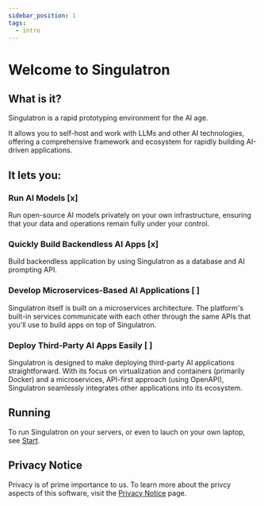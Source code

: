 ```yaml
---
sidebar_position: 1
tags:
  - intro
---
```


# Welcome to Singulatron

## What is it?

Singulatron is a rapid prototyping environment for the AI age.

It allows you to self-host and work with LLMs and other AI technologies, offering a comprehensive framework and ecosystem for rapidly building AI-driven applications.

## It lets you:

### Run AI Models [x]

Run open-source AI models privately on your own infrastructure, ensuring that your data and operations remain fully under your control.

### Quickly Build Backendless AI Apps [x]

Build backendless application by using Singulatron as a database and AI prompting API.

### Develop Microservices-Based AI Applications [ ]

Singulatron itself is built on a microservices architecture. The platform's built-in services communicate with each other through the same APIs that you'll use to build apps on top of Singulatron.

### Deploy Third-Party AI Apps Easily [ ]

Singulatron is designed to make deploying third-party AI applications straightforward. With its focus on virtualization and containers (primarily Docker) and a microservices, API-first approach (using OpenAPI), Singulatron seamlessly integrates other applications into its ecosystem.

## Running

To run Singulatron on your servers, or even to lauch on your own laptop, see [Start](./category/running/).

## Privacy Notice

Privacy is of prime importance to us. To learn more about the privcy aspects of this software, visit the [Privacy Notice](./privacy-notice) page.
